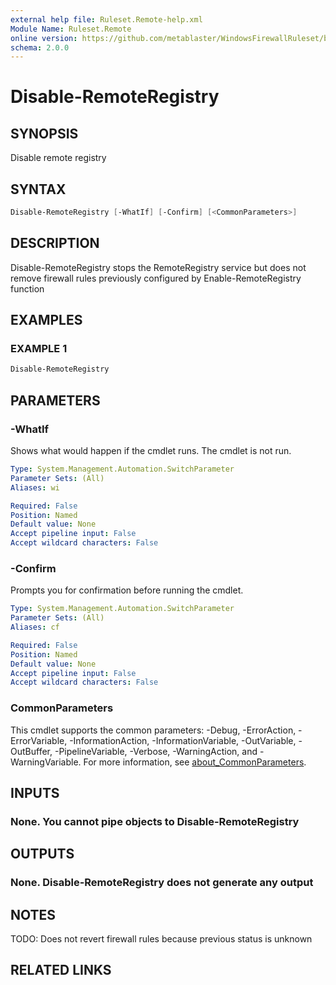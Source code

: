 ```yaml
---
external help file: Ruleset.Remote-help.xml
Module Name: Ruleset.Remote
online version: https://github.com/metablaster/WindowsFirewallRuleset/blob/master/Modules/Ruleset.Remote/Help/en-US/Disable-RemoteRegistry.md
schema: 2.0.0
---
```


# Disable-RemoteRegistry

## SYNOPSIS

Disable remote registry

## SYNTAX

```powershell
Disable-RemoteRegistry [-WhatIf] [-Confirm] [<CommonParameters>]
```

## DESCRIPTION

Disable-RemoteRegistry stops the RemoteRegistry service but does not remove firewall rules
previously configured by Enable-RemoteRegistry function

## EXAMPLES

### EXAMPLE 1

```powershell
Disable-RemoteRegistry
```

## PARAMETERS

### -WhatIf

Shows what would happen if the cmdlet runs.
The cmdlet is not run.

```yaml
Type: System.Management.Automation.SwitchParameter
Parameter Sets: (All)
Aliases: wi

Required: False
Position: Named
Default value: None
Accept pipeline input: False
Accept wildcard characters: False
```

### -Confirm

Prompts you for confirmation before running the cmdlet.

```yaml
Type: System.Management.Automation.SwitchParameter
Parameter Sets: (All)
Aliases: cf

Required: False
Position: Named
Default value: None
Accept pipeline input: False
Accept wildcard characters: False
```

### CommonParameters

This cmdlet supports the common parameters: -Debug, -ErrorAction, -ErrorVariable, -InformationAction, -InformationVariable, -OutVariable, -OutBuffer, -PipelineVariable, -Verbose, -WarningAction, and -WarningVariable. For more information, see [about_CommonParameters](http://go.microsoft.com/fwlink/?LinkID=113216).

## INPUTS

### None. You cannot pipe objects to Disable-RemoteRegistry

## OUTPUTS

### None. Disable-RemoteRegistry does not generate any output

## NOTES

TODO: Does not revert firewall rules because previous status is unknown

## RELATED LINKS
